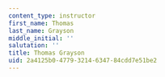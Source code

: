 ```yaml
---
content_type: instructor
first_name: Thomas
last_name: Grayson
middle_initial: ''
salutation: ''
title: Thomas Grayson
uid: 2a4125b0-4779-3214-6347-84cdd7e51be2
---
```

